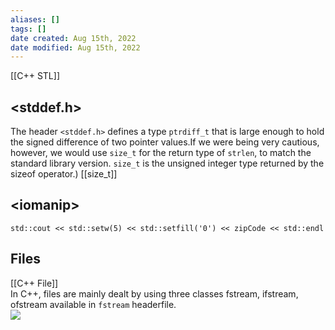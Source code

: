 ```yaml
---
aliases: []
tags: []
date created: Aug 15th, 2022
date modified: Aug 15th, 2022
---
```

[[C++ STL]]
## \<stddef.h\>
The header `<stddef.h>` defines a type `ptrdiff_t` that is large enough to hold the signed difference of two pointer values.If we were being very cautious, however, we would use `size_t` for the return type of `strlen`, to match the standard library version. `size_t` is the unsigned integer type returned by the sizeof operator.)
[[size_t]]

## \<iomanip\>
`std::cout << std::setw(5) << std::setfill('0') << zipCode << std::endl`

## Files
[[C++ File]]  
In C++, files are mainly dealt by using three classes fstream, ifstream, ofstream available in `fstream` headerfile.  
![](https://media.geeksforgeeks.org/wp-content/cdn-uploads/20191129162746/CPP-File-Handling.png)